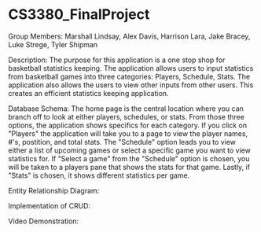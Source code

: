 # CS3380_FinalProject

Group Members: Marshall Lindsay, Alex Davis, Harrison Lara, Jake Bracey, Luke Strege, Tyler Shipman

Description:
The purpose for this application is a one stop shop for basketball statistics keeping. The application allows users to input statistics from basketball games into three categories: Players, Schedule, Stats. The application also allows the users to view other inputs from other users. This creates an efficient statistics keeping application.  

Database Schema:
The home page is the central location where you can branch off to look at either players, schedules, or stats. From those three options, the application shows specifics for each category. If you click on "Players" the application will take you to a page to view the player names, #'s, postition, and total stats. The "Schedule" option leads you to view either a list of upcoming games or select a specific game you want to view statistics for. If "Select a game" from the "Schedule" option is chosen, you will be taken to a players pane that shows the stats for that game. Lastly, if "Stats" is chosen, it shows different statistics per game.

Entity Relationship Diagram:

Implementation of CRUD:

Video Demonstration:
